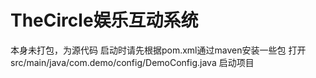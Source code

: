 # TheCircle娱乐互动系统 #
 本身未打包，为源代码
 启动时请先根据pom.xml通过maven安装一些包
 打开src/main/java/com.demo/config/DemoConfig.java 启动项目   
